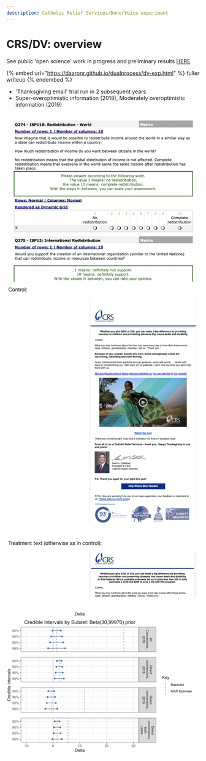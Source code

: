 ```yaml
---
description: Catholic Relief Services/DonorVoice experiment
---
```


# CRS/DV: overview

See public 'open science' work in progress and preliminary results [HERE](https://daaronr.github.io/dualprocess/dv-exp.html)

{% embed url="https://daaronr.github.io/dualprocess/dv-exp.html" %}
fuller writeup
{% endembed %}

* 'Thanksgiving email' trial run in 2 subsequent years
* Super-overoptimistic information (2018), Moderately overoptimistic information (2019)

![](<../../.gitbook/assets/image (55).png>) ![](<../../.gitbook/assets/image (18) (1) (1) (1) (1) (1) (1).png>)

![Bayesian Credible intervals for 'impact of impact information' on probability of donating](<../../.gitbook/assets/image (16) (1) (1) (1) (1).png>)
